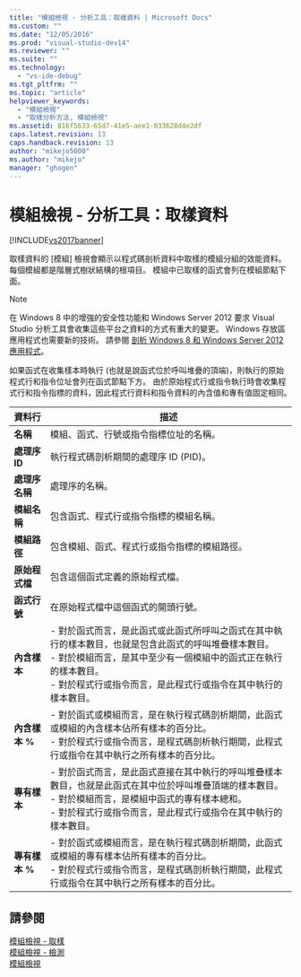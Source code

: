 ```yaml
---
title: "模組檢視 - 分析工具：取樣資料 | Microsoft Docs"
ms.custom: ""
ms.date: "12/05/2016"
ms.prod: "visual-studio-dev14"
ms.reviewer: ""
ms.suite: ""
ms.technology: 
  - "vs-ide-debug"
ms.tgt_pltfrm: ""
ms.topic: "article"
helpviewer_keywords: 
  - "模組檢視"
  - "取樣分析方法, 模組檢視"
ms.assetid: 816f5633-65d7-41e5-aee1-033628d4e2df
caps.latest.revision: 13
caps.handback.revision: 13
author: "mikejo5000"
ms.author: "mikejo"
manager: "ghogen"
---
```

# 模組檢視 - 分析工具：取樣資料
[!INCLUDE[vs2017banner](../code-quality/includes/vs2017banner.md)]

取樣資料的 \[模組\] 檢視會顯示以程式碼剖析資料中取樣的模組分組的效能資料。  每個模組都是階層式樹狀結構的根項目。  模組中已取樣的函式會列在模組節點下面。  
  
> [!NOTE]
>  在 Windows 8 中的增強的安全性功能和 Windows Server 2012 要求 Visual Studio 分析工具會收集這些平台之資料的方式有重大的變更。  Windows 存放區應用程式也需要新的技術。  請參閱 [剖析 Windows 8 和 Windows Server 2012 應用程式](../profiling/performance-tools-on-windows-8-and-windows-server-2012-applications.md)。  
  
 如果函式在收集樣本時執行 \(也就是說函式位於呼叫堆疊的頂端\)，則執行的原始程式行和指令位址會列在函式節點下方。  由於原始程式行或指令執行時會收集程式行和指令指標的資料，因此程式行資料和指令資料的內含值和專有值固定相同。  
  
|資料行|描述|  
|---------|--------|  
|**名稱**|模組、函式、行號或指令指標位址的名稱。|  
|**處理序 ID**|執行程式碼剖析期間的處理序 ID \(PID\)。|  
|**處理序名稱**|處理序的名稱。|  
|**模組名稱**|包含函式、程式行或指令指標的模組名稱。|  
|**模組路徑**|包含模組、函式、程式行或指令指標的模組路徑。|  
|**原始程式檔**|包含這個函式定義的原始程式檔。|  
|**函式行號**|在原始程式檔中這個函式的開頭行號。|  
|**內含樣本**|-   對於函式而言，是此函式或此函式所呼叫之函式在其中執行的樣本數目，也就是包含此函式的呼叫堆疊樣本數目。<br />-   對於模組而言，是其中至少有一個模組中的函式正在執行的樣本數目。<br />-   對於程式行或指令而言，是此程式行或指令在其中執行的樣本數目。|  
|**內含樣本 %**|-   對於函式或模組而言，是在執行程式碼剖析期間，此函式或模組的內含樣本佔所有樣本的百分比。<br />-   對於程式行或指令而言，是程式碼剖析執行期間，此程式行或指令在其中執行之所有樣本的百分比。|  
|**專有樣本**|-   對於函式而言，是此函式直接在其中執行的呼叫堆疊樣本數目，也就是此函式在其中位於呼叫堆疊頂端的樣本數目。<br />-   對於模組而言，是模組中函式的專有樣本總和。<br />-   對於程式行或指令而言，是此程式行或指令在其中執行的樣本數目。|  
|**專有樣本 %**|-   對於函式或模組而言，是在執行程式碼剖析期間，此函式或模組的專有樣本佔所有樣本的百分比。<br />-   對於程式行或指令而言，是程式碼剖析執行期間，此程式行或指令在其中執行之所有樣本的百分比。|  
  
## 請參閱  
 [模組檢視 \- 取樣](../profiling/modules-view-dotnet-memory-sampling-data.md)   
 [模組檢視 \- 檢測](../profiling/modules-view-dotnet-memory-instrumentation-data.md)   
 [模組檢視](../profiling/modules-view-instrumentation-data.md)